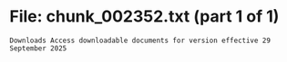 ﻿# File: chunk_002352.txt (part 1 of 1)
```
Downloads Access downloadable documents for version effective 29 September 2025
```


